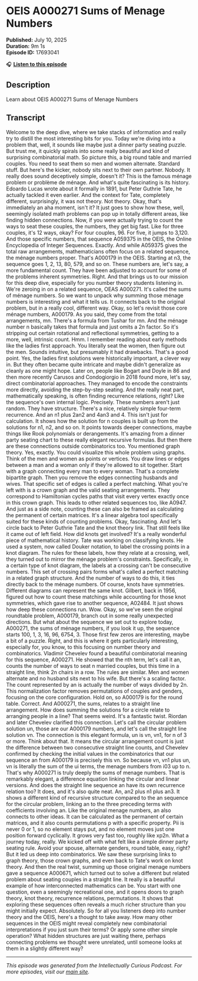 # OEIS A000271 Sums of Menage Numbers

**Published:** July 10, 2025  
**Duration:** 9m 1s  
**Episode ID:** 17693041

🎧 **[Listen to this episode](https://intellectuallycurious.buzzsprout.com/2529712/episodes/17693041-oeis-a000271-sums-of-menage-numbers)**

## Description

Learn about OEIS A000271 Sums of Menage Numbers

## Transcript

Welcome to the deep dive, where we take stacks of information and really try to distill the most interesting bits for you. Today we're diving into a problem that, well, it sounds like maybe just a dinner party seating puzzle. But trust me, it quickly spirals into some really beautiful and kind of surprising combinatorial math. So picture this, a big round table and married couples. You need to seat them so men and women alternate. Standard stuff. But here's the kicker, nobody sits next to their own partner. Nobody. It really does sound deceptively simple, doesn't it? This is the famous ménage problem or problème de ménage. And what's quite fascinating is its history. Edoardo Lucas wrote about it formally in 1891, but Peter Guthrie Tate, he actually tackled it even earlier. And the context for Tate, completely different, surprisingly, it was not theory. Not theory. Okay, that's immediately an aha moment, isn't it? It just goes to show how these, well, seemingly isolated math problems can pop up in totally different areas, like finding hidden connections. Now, if you were actually trying to count the ways to seat these couples, the numbers, they get big fast. Like for three couples, it's 12 ways, okay? For four couples, 96. For five, it jumps to 3,120. And those specific numbers, that sequence A059375 in the OEIS, the Online Encyclopedia of Integer Sequences. Exactly. And while A059375 gives the total raw arrangements, mathematicians often focus on a related sequence, the ménage numbers proper. That's A000179 in the OEIS. Starting at n3, the sequence goes 1, 2, 13, 80, 579, and so on. These numbers are, let's say, a more fundamental count. They have been adjusted to account for some of the problems inherent symmetries. Right. And that brings us to our mission for this deep dive, especially for you number theory students listening in. We're zeroing in on a related sequence, OEAS A000271. It's called the sums of ménage numbers. So we want to unpack why summing those ménage numbers is interesting and what it tells us. It connects back to the original problem, but in a really cool, different way. Okay, so let's revisit those core ménage numbers, A000179. As you said, they come from the total arrangements, mn. There's a formula from Tushar for mn. And the ménage number n basically takes that formula and just omits a 2n factor. So it's stripping out certain rotational and reflectional symmetries, getting to a more, well, intrinsic count. Hmm. I remember reading about early methods like the ladies first approach. You literally seat the women, then figure out the men. Sounds intuitive, but presumably it had drawbacks. That's a good point. Yes, the ladies first solutions were historically important, a clever way in. But they often became quite intricate and maybe didn't generalize as cleanly as one might hope. Later on, people like Bogart and Doyle in 86 and then more recently Carusos and Condogiorgio in 2018 found more, let's say, direct combinatorial approaches. They managed to encode the constraints more directly, avoiding the step-by-step seating. And the really neat part, mathematically speaking, is often finding recurrence relations, right? Like the sequence's own internal logic. Precisely. These numbers aren't just random. They have structure. There's a nice, relatively simple four-term recurrence. And an n1 plus 2an2 and 4an3 and 4. This isn't just for calculation. It shows how the solution for n couples is built up from the solutions for n1, n2, and so on. It points towards deeper connections, maybe things like Rook polynomials or derangements. It's amazing from a dinner party seating chart to these really elegant recursive formulas. But then there are these connections outside combinatorics too. You mentioned graph theory. Yes, exactly. You could visualize this whole problem using graphs. Think of the men and women as points or vertices. You draw lines or edges between a man and a woman only if they're allowed to sit together. Start with a graph connecting every man to every woman. That's a complete bipartite graph. Then you remove the edges connecting husbands and wives. That specific set of edges is called a perfect matching. What you're left with is a crown graph and the valid seating arrangements. They correspond to Hamiltonian cycles paths that visit every vertex exactly once in this crown graph. This leads to other related sequences too, like A0947. And just as a side note, counting these can also be framed as calculating the permanent of certain matrices. It's a linear algebra tool specifically suited for these kinds of counting problems. Okay, fascinating. And let's circle back to Peter Guthrie Tate and the knot theory link. That still feels like it came out of left field. How did knots get involved? It's a really wonderful piece of mathematical history. Tate was working on classifying knots. He used a system, now called Douker notation, to label the crossing points in a knot diagram. The rules for these labels, how they relate at a crossing, well, they turned out to mirror the ménage problem's constraints. Specifically, in a certain type of knot diagram, the labels at a crossing can't be consecutive numbers. This set of crossing pairs forms what's called a perfect matching in a related graph structure. And the number of ways to do this, it ties directly back to the ménage numbers. Of course, knots have symmetries. Different diagrams can represent the same knot. Gilbert, back in 1956, figured out how to count these matchings while accounting for those knot symmetries, which gave rise to another sequence, A02484. It just shows how deep these connections run. Wow. Okay, so we've seen the original roundtable problem, A000179, branch out in some really unexpected directions. But what about the sequence we set out to explore today, A000271, the sums of ménage numbers, if you look it up, the sequence starts 100, 1, 3, 16, 96, 6754, 3. Those first few zeros are interesting, maybe a bit of a puzzle. Right, and this is where it gets particularly interesting, especially for, you know, to this focusing on number theory and combinatorics. Vladimir Chevelev found a beautiful combinatorial meaning for this sequence, A000271. He showed that the nth term, let's call it an, counts the number of ways to seat n married couples, but this time in a straight line, think 2n chairs in a row. The rules are similar. Men and women alternate and no husband sits next to his wife. But there's a scaling factor. The count represented by an is actually the number of ways divided by 2n. This normalization factor removes permutations of couples and genders, focusing on the core configuration. Hold on, so A000179 is for the round table. Correct. And A000271, the sums, relates to a straight line arrangement. How does summing the solutions for a circle relate to arranging people in a line? That seems weird. It's a fantastic twist. Riordan and later Chevelev clarified this connection. Let's call the circular problem solution un, those are our A000179 numbers, and let's call the straight line solution vn. The connection is this elegant formula, un is vn, vn1, for n of 3 or more. Think about that. It means the circular arrangement count is just the difference between two consecutive straight line counts, and Chevelev confirmed by checking the initial values in the combinatorics that our sequence an from A000179 is precisely this vn. So because vn, vn1 plus un, vn is literally the sum of the ui terms, the menage numbers from i03 up to n. That's why A000271 is truly deeply the sums of menage numbers. That is remarkably elegant, a difference equation linking the circular and linear versions. And does the straight line sequence an have its own recurrence relation too? It does, and it's also quite neat. An, an2 plus n1 plus an3. It shows a different kind of recursive structure compared to the an sequence for the circular problem, linking an to the three preceding terms with coefficients involving an. Like the original menage numbers, an also connects to other ideas. It can be calculated as the permanent of certain matrices, and it also counts permutations p with a specific property. Pii is never 0 or 1, so no element stays put, and no element moves just one position forward cyclically. It grows very fast too, roughly like xp2n. What a journey today, really. We kicked off with what felt like a simple dinner party seating rule. Avoid your spouse, alternate genders, round table, easy, right? But it led us deep into combinatorics. We saw these surprising links to graph theory, those crown graphs, and even back to Tate's work on knot theory. And then the real twist, summing up those original menage numbers gave a sequence A000671, which turned out to solve a different but related problem about seating couples in a straight line. It really is a beautiful example of how interconnected mathematics can be. You start with one question, even a seemingly recreational one, and it opens doors to graph theory, knot theory, recurrence relations, permutations. It shows that exploring these sequences often reveals a much richer structure than you might initially expect. Absolutely. So for all you listeners deep into number theory and the OEIS, here's a thought to take away. How many other sequences in the OEIS might reveal completely new combinatorial interpretations if you just sum their terms? Or apply some other simple operation? What hidden structures are just waiting there, perhaps connecting problems we thought were unrelated, until someone looks at them in a slightly different way?

---
*This episode was generated from the Intellectually Curious Podcast. For more episodes, visit our [main site](https://intellectuallycurious.buzzsprout.com).*
